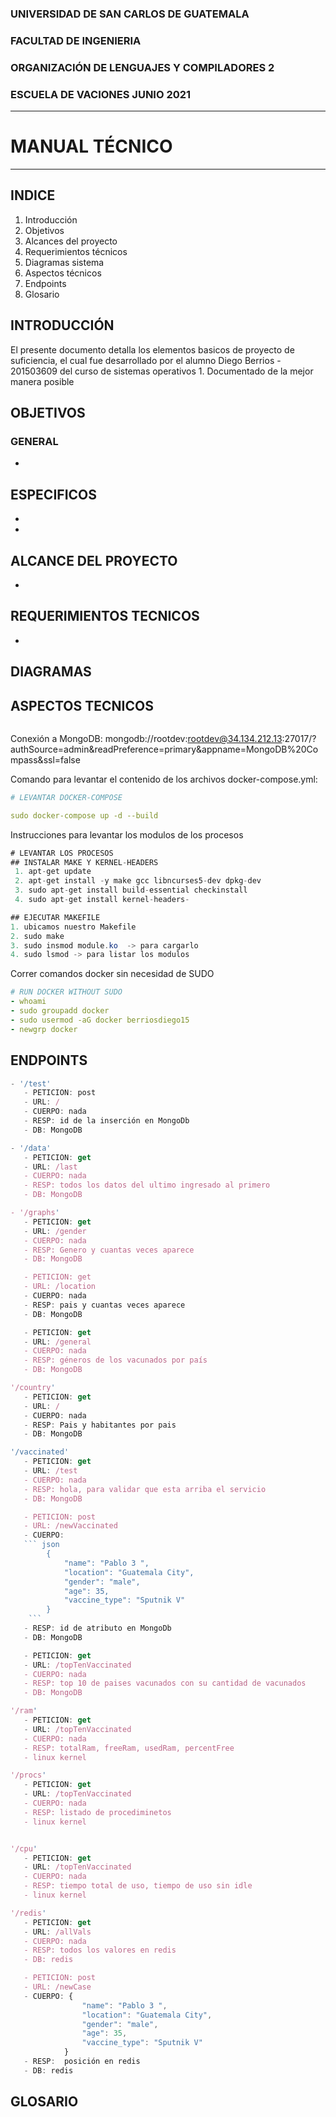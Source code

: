 ### UNIVERSIDAD DE SAN CARLOS DE GUATEMALA
### FACULTAD DE INGENIERIA
### ORGANIZACIÓN DE LENGUAJES Y COMPILADORES 2
### ESCUELA DE VACIONES JUNIO 2021
---
# MANUAL TÉCNICO
---
## INDICE
1. Introducción
2. Objetivos
3. Alcances del proyecto
4. Requerimientos técnicos
5. Diagramas sistema
6. Aspectos técnicos
7. Endpoints
8. Glosario

## INTRODUCCIÓN
El presente documento detalla los elementos basicos de proyecto de suficiencia, el cual fue desarrollado por el alumno Diego Berrios - 201503609 del curso de sistemas operativos 1. Documentado de la mejor manera posible


## OBJETIVOS
### GENERAL
* 
## ESPECIFICOS
* 
* 

## ALCANCE DEL PROYECTO
* 

## REQUERIMIENTOS TECNICOS
* 

## DIAGRAMAS

## ASPECTOS TECNICOS 


```python

```

Conexión a MongoDB: mongodb://rootdev:rootdev@34.134.212.13:27017/?authSource=admin&readPreference=primary&appname=MongoDB%20Compass&ssl=false


Comando para levantar el contenido de los archivos docker-compose.yml:
```yml
# LEVANTAR DOCKER-COMPOSE

sudo docker-compose up -d --build

```

Instrucciones para levantar los modulos de los procesos
```java
# LEVANTAR LOS PROCESOS 
## INSTALAR MAKE Y KERNEL-HEADERS
 1. apt-get update
 2. apt-get install -y make gcc libncurses5-dev dpkg-dev
 3. sudo apt-get install build-essential checkinstall
 4. sudo apt-get install kernel-headers-

## EJECUTAR MAKEFILE
1. ubicamos nuestro Makefile
2. sudo make
3. sudo insmod module.ko  -> para cargarlo
4. sudo lsmod -> para listar los modulos 
```

Correr comandos docker sin necesidad de SUDO
```yml
# RUN DOCKER WITHOUT SUDO
- whoami
- sudo groupadd docker 
- sudo usermod -aG docker berriosdiego15
- newgrp docker
```


## ENDPOINTS
```js
- '/test'
   - PETICION: post
   - URL: /
   - CUERPO: nada
   - RESP: id de la inserción en MongoDb
   - DB: MongoDB

- '/data'
   - PETICION: get
   - URL: /last
   - CUERPO: nada
   - RESP: todos los datos del ultimo ingresado al primero
   - DB: MongoDB

- '/graphs'
   - PETICION: get
   - URL: /gender
   - CUERPO: nada
   - RESP: Genero y cuantas veces aparece 
   - DB: MongoDB

   - PETICION: get
   - URL: /location
   - CUERPO: nada
   - RESP: pais y cuantas veces aparece 
   - DB: MongoDB

   - PETICION: get
   - URL: /general
   - CUERPO: nada
   - RESP: géneros de los vacunados por país
   - DB: MongoDB

'/country'
   - PETICION: get
   - URL: /
   - CUERPO: nada
   - RESP: Pais y habitantes por pais
   - DB: MongoDB

'/vaccinated'
   - PETICION: get
   - URL: /test
   - CUERPO: nada
   - RESP: hola, para validar que esta arriba el servicio
   - DB: MongoDB

   - PETICION: post
   - URL: /newVaccinated
   - CUERPO: 
   ``` json
        {
            "name": "Pablo 3 ",
            "location": "Guatemala City",
            "gender": "male",
            "age": 35,
            "vaccine_type": "Sputnik V"
        }
    ```
   - RESP: id de atributo en MongoDb
   - DB: MongoDB

   - PETICION: get
   - URL: /topTenVaccinated
   - CUERPO: nada
   - RESP: top 10 de paises vacunados con su cantidad de vacunados
   - DB: MongoDB

'/ram'
   - PETICION: get
   - URL: /topTenVaccinated
   - CUERPO: nada
   - RESP: totalRam, freeRam, usedRam, percentFree
   - linux kernel

'/procs'
   - PETICION: get
   - URL: /topTenVaccinated
   - CUERPO: nada
   - RESP: listado de procediminetos
   - linux kernel


'/cpu'
   - PETICION: get
   - URL: /topTenVaccinated
   - CUERPO: nada
   - RESP: tiempo total de uso, tiempo de uso sin idle
   - linux kernel

'/redis'
   - PETICION: get
   - URL: /allVals
   - CUERPO: nada
   - RESP: todos los valores en redis
   - DB: redis

   - PETICION: post
   - URL: /newCase
   - CUERPO: {
                "name": "Pablo 3 ",
                "location": "Guatemala City",
                "gender": "male",
                "age": 35,
                "vaccine_type": "Sputnik V"
            }
   - RESP:  posición en redis
   - DB: redis
```

   ## GLOSARIO
